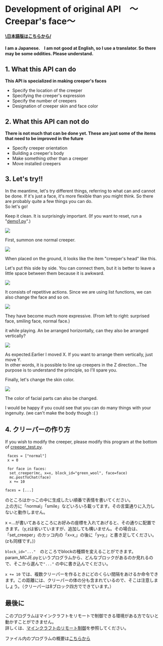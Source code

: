 
# Development of original API　～Creepar's face～
#### [\日本語版はこちらから/](https://github.com/harimanjuu/minecraft_remote_itkids/blob/main/itkids_m5/api_06_RS_Harimanjuu/README_JAPANESE.md)
#### I am a Japanese.　I am not good at English, so I use a translator. So there may be some oddities. Please understand.
## 1. What this API can do

   **This API is specialized in making creeper's faces**
   - Specify the location of the creeper
   - Specifying the creeper's expression
   - Specify the number of creepers
   - Designation of creeper skin and face color
## 2. What this API can not do

   **There is not much that can be done yet. These are just some of the items that need to be improved in the future**
   * Specify creeper orientation
   * Building a creeper's body
   * Make something other than a creeper
   * Move installed creepers
  
## 3. Let's try!!
   
   In the meantime, let's try different things, referring to what can and cannot be done.
   If it's just a face, it's more flexible than you might think.
   So there are probably quite a few things you can do.  
   So let's go!


  Keep it clean. It is surprisingly important.
  (If you want to reset, run a "[demo1.py](https://github.com/harimanjuu/minecraft_remote_itkids/blob/main/itkids_m5/api_06_RS_Harimanjuu/demo1.py)".)

   ![](image/void.png)



   First, summon one normal creeper.


   ![](image/one.png)

   When placed on the ground, it looks like the item "creeper's head" like this.

   Let's put this side by side. You can connect them, but it is better to leave a little space between them because it is awkward.

   ![](image/three%20normalface.png)
   
   It consists of repetitive actions. Since we are using list functions, we can also change the face and so on.

   ![](image/three%20someface.png)

   They have become much more expressive. (From left to right: surprised face, smiling face, normal face.)

   it while playing. An be arranged horizontally, can they also be arranged vertically?

   ![](image/tate.png)

   As expected.Earlier I moved X. If you want to arrange them vertically, just move Y.
   <br>In other words, it is possible to line up creepers in the Z direction...The purpose is to understand the principle, so I'll spare you.

   Finally, let's change the skin color.

   ![](image/石クリーパー.png)

   The color of facial parts can also be changed.

   I would be happy if you could see that you can do many things with your ingenuity. (we can't make the body though :( )

## 4. クリーパーの作り方
   If you wish to modify the creeper, please modify this program at the bottom of [creeper_test.py](https://github.com/harimanjuu/minecraft_remote_itkids/blob/main/itkids_m5/api_06_RS_Harimanjuu/creeper_test3.py).

   ```
    faces = ["normal"]
    x = 0

    for face in faces:
     set_creeper(mc, x=x, block_id="green_wool", face=face)
     mc.postToChat(face)
     x += 10 
   ```
   
   ```faces = [...]```
   
   のところはかっこの中に生成したい順番で表情を書いてください。
   <br>上の方に「normal」「smile」などいろいろ載ってます。その言葉通りに入力しないと動作しません。

   x =...が書いてあるところにお好みの座標を入れてあげると、その通りに配置できます。（y,zは省いていますが、追加しても構いません。その場合は、「set_creeper」のカッコ内の「x=x,」の後に「y=y,」と書き足してください。(zも同様です。)）

   ```block_id="..."```　のところでblockの種類を変えることができます。param_MCJE.pyというプログラムから、どんなブロックがあるのか見れるので、そこから選んで```"..."``` の中に書き込んでください。

   ```x += 10``` では、複数クリーパーを作るときにどのくらい間隔をあけるか命令できます。この距離には、クリーパーの体の分も含まれているので、そこは注意しましょう。（クリーパーは8ブロック四方でできています。）

   
   ## 最後に

   このプログラムはマインクラフトをリモートで制御できる環境がある方でないと動かすことができません。<br>詳しくは、<a href="https://github.com/Naohiro2g/minecraft_remote" target="_blank">マインクラフトのリモート制御</a>を参照してください。

   ファイル内のプログラムの概要は[こちらから](https://github.com/harimanjuu/minecraft_remote_itkids/blob/main/itkids_m5/api_06_RS_Harimanjuu/test.md)

   